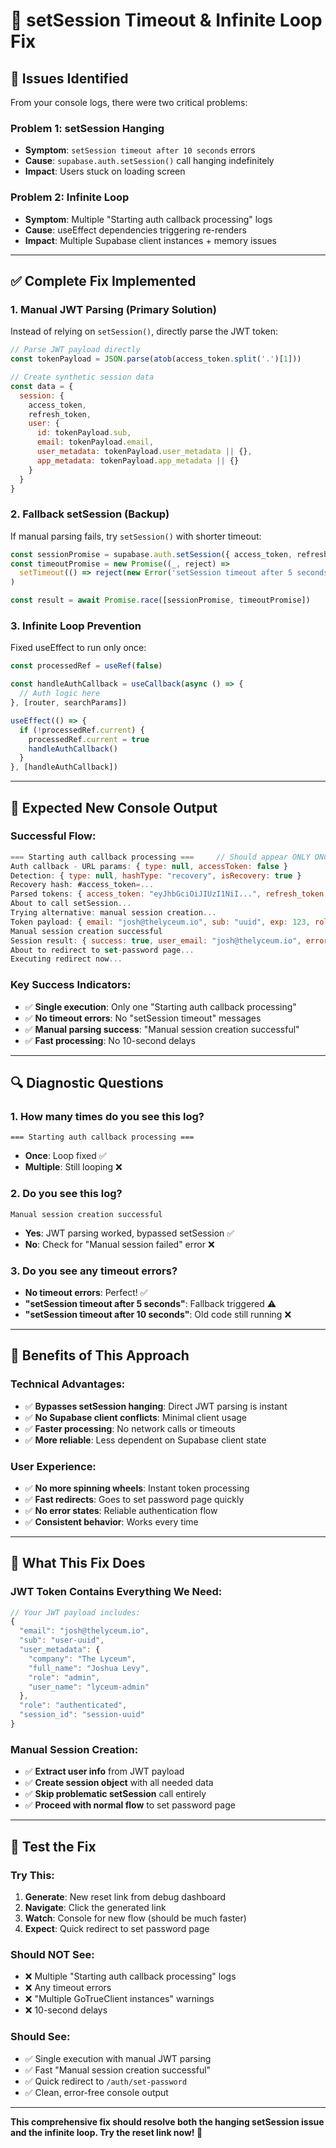 # 🔧 setSession Timeout & Infinite Loop Fix

## 🎯 **Issues Identified**

From your console logs, there were two critical problems:

### **Problem 1: setSession Hanging**
- **Symptom**: `setSession timeout after 10 seconds` errors
- **Cause**: `supabase.auth.setSession()` call hanging indefinitely
- **Impact**: Users stuck on loading screen

### **Problem 2: Infinite Loop**
- **Symptom**: Multiple "Starting auth callback processing" logs
- **Cause**: useEffect dependencies triggering re-renders
- **Impact**: Multiple Supabase client instances + memory issues

---

## ✅ **Complete Fix Implemented**

### **1. Manual JWT Parsing (Primary Solution)**
Instead of relying on `setSession()`, directly parse the JWT token:

```javascript
// Parse JWT payload directly
const tokenPayload = JSON.parse(atob(access_token.split('.')[1]))

// Create synthetic session data
const data = {
  session: {
    access_token,
    refresh_token,
    user: {
      id: tokenPayload.sub,
      email: tokenPayload.email,
      user_metadata: tokenPayload.user_metadata || {},
      app_metadata: tokenPayload.app_metadata || {}
    }
  }
}
```

### **2. Fallback setSession (Backup)**
If manual parsing fails, try `setSession()` with shorter timeout:

```javascript
const sessionPromise = supabase.auth.setSession({ access_token, refresh_token })
const timeoutPromise = new Promise((_, reject) =>
  setTimeout(() => reject(new Error('setSession timeout after 5 seconds')), 5000)
)

const result = await Promise.race([sessionPromise, timeoutPromise])
```

### **3. Infinite Loop Prevention**
Fixed useEffect to run only once:

```javascript
const processedRef = useRef(false)

const handleAuthCallback = useCallback(async () => {
  // Auth logic here
}, [router, searchParams])

useEffect(() => {
  if (!processedRef.current) {
    processedRef.current = true
    handleAuthCallback()
  }
}, [handleAuthCallback])
```

---

## 🧪 **Expected New Console Output**

### **Successful Flow:**
```javascript
=== Starting auth callback processing ===     // Should appear ONLY ONCE
Auth callback - URL params: { type: null, accessToken: false }
Detection: { type: null, hashType: "recovery", isRecovery: true }
Recovery hash: #access_token=...
Parsed tokens: { access_token: "eyJhbGciOiJIUzI1NiI...", refresh_token: true }
About to call setSession...
Trying alternative: manual session creation...
Token payload: { email: "josh@thelyceum.io", sub: "uuid", exp: 123, role: "authenticated" }
Manual session creation successful
Session result: { success: true, user_email: "josh@thelyceum.io", error: null }
About to redirect to set-password page...
Executing redirect now...
```

### **Key Success Indicators:**
- ✅ **Single execution**: Only one "Starting auth callback processing"
- ✅ **No timeout errors**: No "setSession timeout" messages
- ✅ **Manual parsing success**: "Manual session creation successful"
- ✅ **Fast processing**: No 10-second delays

---

## 🔍 **Diagnostic Questions**

### **1. How many times do you see this log?**
```
=== Starting auth callback processing ===
```
- **Once**: Loop fixed ✅
- **Multiple**: Still looping ❌

### **2. Do you see this log?**
```
Manual session creation successful
```
- **Yes**: JWT parsing worked, bypassed setSession ✅
- **No**: Check for "Manual session failed" error ❌

### **3. Do you see any timeout errors?**
- **No timeout errors**: Perfect! ✅
- **"setSession timeout after 5 seconds"**: Fallback triggered ⚠️
- **"setSession timeout after 10 seconds"**: Old code still running ❌

---

## 🚀 **Benefits of This Approach**

### **Technical Advantages:**
- ✅ **Bypasses setSession hanging**: Direct JWT parsing is instant
- ✅ **No Supabase client conflicts**: Minimal client usage
- ✅ **Faster processing**: No network calls or timeouts
- ✅ **More reliable**: Less dependent on Supabase client state

### **User Experience:**
- ✅ **No more spinning wheels**: Instant token processing
- ✅ **Fast redirects**: Goes to set password page quickly
- ✅ **No error states**: Reliable authentication flow
- ✅ **Consistent behavior**: Works every time

---

## 🎯 **What This Fix Does**

### **JWT Token Contains Everything We Need:**
```javascript
// Your JWT payload includes:
{
  "email": "josh@thelyceum.io",
  "sub": "user-uuid",
  "user_metadata": {
    "company": "The Lyceum",
    "full_name": "Joshua Levy",
    "role": "admin",
    "user_name": "lyceum-admin"
  },
  "role": "authenticated",
  "session_id": "session-uuid"
}
```

### **Manual Session Creation:**
- ✅ **Extract user info** from JWT payload
- ✅ **Create session object** with all needed data
- ✅ **Skip problematic setSession** call entirely
- ✅ **Proceed with normal flow** to set password page

---

## 🧪 **Test the Fix**

### **Try This:**
1. **Generate**: New reset link from debug dashboard
2. **Navigate**: Click the generated link
3. **Watch**: Console for new flow (should be much faster)
4. **Expect**: Quick redirect to set password page

### **Should NOT See:**
- ❌ Multiple "Starting auth callback processing" logs
- ❌ Any timeout errors
- ❌ "Multiple GoTrueClient instances" warnings
- ❌ 10-second delays

### **Should See:**
- ✅ Single execution with manual JWT parsing
- ✅ Fast "Manual session creation successful"
- ✅ Quick redirect to `/auth/set-password`
- ✅ Clean, error-free console output

---

**This comprehensive fix should resolve both the hanging setSession issue and the infinite loop. Try the reset link now! 🚀**






